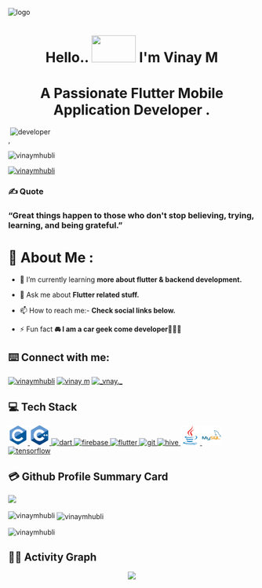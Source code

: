 ![logo](https://img2.storyblok.com/1440x0/filters:format(webp)/f/47007/937050f9c3/adjust-sdk-flutter-banner-image.jpg)
<h1 align="center"> Hello.. <img src="https://c.tenor.com/p59NJj58LMsAAAAC/waving-wave.gif"
         height="55"
         width="90" /> I'm Vinay M</h1>
<h1 align="center">A Passionate Flutter Mobile Application Developer .</h3>

<img align="right" alt="developer" width="500"  src="https://camo.githubusercontent.com/a4c584bce1c41271485d28f92aaf9f581b3c88b68ca723b6edfd58b4ba988c2b/68747470733a2f2f63646e2e6472696262626c652e636f6d2f75736572732f313138373833362f73637265656e73686f74732f363533393432392f70726f6772616d65722e676966">,
<p align="left"> <img src="https://komarev.com/ghpvc/?username=vinaymhubli&label=Profile%20views&color=0e75b6&style=flat" alt="vinaymhubli" /> </p>

<p align="left"> <a href="https://twitter.com/vinaymhubli" target="blank"><img src="https://img.shields.io/twitter/follow/vinaymhubli?logo=twitter&style=for-the-badge" alt="vinaymhubli" /></a> </p>

### ✍️ Quote
<h3 align="left">“Great things happen to those who don't stop believing, trying, learning, and being grateful.” </h1>

# 📒 About Me :
- 🌱 I’m currently learning **more about flutter & backend development.**

- 💬 Ask me about **Flutter related stuff.**

- 📫 How to reach me:- **Check social links below.**

- ⚡ Fun fact **🚘 I am a car geek come developer👨🏻‍💻**

## ⌨️ Connect with me:</h3>

<p align="left">
<a href="https://twitter.com/vinaymhubli" target="blank"><img align="center" src="https://raw.githubusercontent.com/rahuldkjain/github-profile-readme-generator/master/src/images/icons/Social/twitter.svg" alt="vinaymhubli" height="30" width="40" /></a>
<a href="https://linkedin.com/in/vinay m" target="blank"><img align="center" src="https://raw.githubusercontent.com/rahuldkjain/github-profile-readme-generator/master/src/images/icons/Social/linked-in-alt.svg" alt="vinay m" height="30" width="40" /></a>
<a href="https://instagram.com/_vnay._" target="blank"><img align="center" src="https://raw.githubusercontent.com/rahuldkjain/github-profile-readme-generator/master/src/images/icons/Social/instagram.svg" alt="_vnay._" height="30" width="40" /></a>
</p>


## 💻 Tech Stack

<p align="left"> <a href="https://www.cprogramming.com/" target="_blank" rel="noreferrer"> <img src="https://raw.githubusercontent.com/devicons/devicon/master/icons/c/c-original.svg" alt="c" width="40" height="40"/> </a> <a href="https://www.w3schools.com/cpp/" target="_blank" rel="noreferrer"> <img src="https://raw.githubusercontent.com/devicons/devicon/master/icons/cplusplus/cplusplus-original.svg" alt="cplusplus" width="40" height="40"/> </a> <a href="https://dart.dev" target="_blank" rel="noreferrer"> <img src="https://www.vectorlogo.zone/logos/dartlang/dartlang-icon.svg" alt="dart" width="40" height="40"/> </a> <a href="https://firebase.google.com/" target="_blank" rel="noreferrer"> <img src="https://www.vectorlogo.zone/logos/firebase/firebase-icon.svg" alt="firebase" width="40" height="40"/> </a> <a href="https://flutter.dev" target="_blank" rel="noreferrer"> <img src="https://www.vectorlogo.zone/logos/flutterio/flutterio-icon.svg" alt="flutter" width="40" height="40"/> </a> <a href="https://git-scm.com/" target="_blank" rel="noreferrer"> <img src="https://www.vectorlogo.zone/logos/git-scm/git-scm-icon.svg" alt="git" width="40" height="40"/> </a> <a href="https://hive.apache.org/" target="_blank" rel="noreferrer"> <img src="https://www.vectorlogo.zone/logos/apache_hive/apache_hive-icon.svg" alt="hive" width="40" height="40"/> </a> <a href="https://www.java.com" target="_blank" rel="noreferrer"> <img src="https://raw.githubusercontent.com/devicons/devicon/master/icons/java/java-original.svg" alt="java" width="40" height="40"/> </a> <a href="https://www.mysql.com/" target="_blank" rel="noreferrer"> <img src="https://raw.githubusercontent.com/devicons/devicon/master/icons/mysql/mysql-original-wordmark.svg" alt="mysql" width="40" height="40"/> </a> <a href="https://www.tensorflow.org" target="_blank" rel="noreferrer"> <img src="https://www.vectorlogo.zone/logos/tensorflow/tensorflow-icon.svg" alt="tensorflow" width="40" height="40"/> </a> </p>



## 💳 Github Profile Summary Card

<p align="left">
  <img src="https://github-profile-summary-cards.vercel.app/api/cards/profile-details?username=vinaymhubli"/>
</p>


<p><img align="left" src="https://github-readme-stats.vercel.app/api/top-langs?username=vinaymhubli&show_icons=true&locale=en&layout=compact" alt="vinaymhubli" /></p>

<p>&nbsp;<img align="center" src="https://github-readme-stats.vercel.app/api?username=vinaymhubli&show_icons=true&locale=en" alt="vinaymhubli" /></p>

<p><img align="center" src="https://github-readme-streak-stats.herokuapp.com/?user=vinaymhubli&" alt="vinaymhubli" /></p>

## 🏳️‍🌈 Activity Graph
<p align="center">
	<img src="https://activity-graph.herokuapp.com/graph?username=vinaymhubli&theme=minimal"/>
</p>






